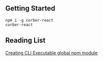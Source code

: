 ## Getting Started

```
npm i -g corber-react
corber-react
```

## Reading List
[Creating CLI Executable global npm module](https://medium.com/@thatisuday/creating-cli-executable-global-npm-module-5ef734febe32)
